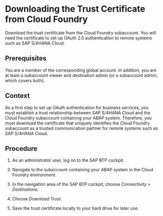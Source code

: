 <!-- loiodbb7d4dcca15409e96f398d979f7a81e -->

# Downloading the Trust Certificate from Cloud Foundry

Download the trust certificate from the Cloud Foundry subaccount. You will need the certificate to set up OAuth 2.0 authentication to remote systems such as SAP S/4HANA Cloud.



<a name="loiodbb7d4dcca15409e96f398d979f7a81e__prereq_wrd_xtf_v2b"/>

## Prerequisites

You are a member of the corresponding global account. In addition, you are at least a subaccount viewer and destination admin \(or a subaccount admin, which covers both\).



<a name="loiodbb7d4dcca15409e96f398d979f7a81e__context_f4k_jrr_r2b"/>

## Context

As a first step to set up OAuth authentication for business services, you must establish a trust relationship between SAP S/4HANA Cloud and the Cloud Foundry subaccount containing your ABAP system. Therefore, you must download the certificate that uniquely identifies the Cloud Foundry subaccount as a trusted communication partner for remote systems such as SAP S/4HANA Cloud.



## Procedure

1.  As an administrator user, log on to the SAP BTP cockpit.

2.  Navigate to the subaccount containing your ABAP system in the Cloud Foundry environment.

3.  In the navigation area of the SAP BTP cockpit, choose *Connectivity* \> *Destinations*.

4.  Choose *Download Trust*.

5.  Save the trust certificate locally to your hard drive for later use.


